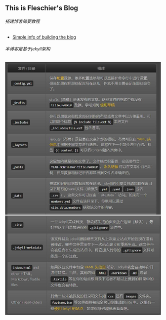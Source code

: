 ## This is Fleschier's Blog

###### 搭建博客简要教程

- [Simple info of building the blog](https://fleschier.github.io/2018/04/hello-2018/)

###### 本博客是基于jekyll架构

![](/images/Blog/jekyll_01.jpg)
![](/images/Blog/jekyll_02.jpg)
